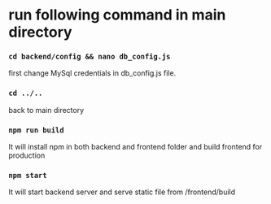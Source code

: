 # run following command in main directory

### `cd backend/config && nano db_config.js`

first change MySql credentials in db_config.js file.

### `cd ../..`

back to main directory

### `npm run build`

It will install npm in both backend and frontend folder and build frontend for production

### `npm start`

It will start backend server and serve static file from /frontend/build
